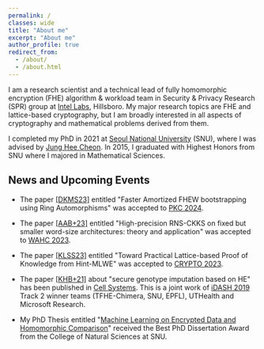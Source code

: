 ```yaml
---
permalink: /
classes: wide
title: "About me"
excerpt: "About me"
author_profile: true
redirect_from: 
  - /about/
  - /about.html
---
```


I am a research scientist and a technical lead of fully homomorphic encryption (FHE) algorithm & workload team in Security & Privacy Research (SPR) group at [Intel Labs](https://www.intel.com/content/www/us/en/research/overview.html), Hillsboro.
My major research topics are FHE and lattice-based cryptography, but I am broadly interested in all aspects of cryptography and mathematical problems derived from them. 

I completed my PhD in 2021 at [Seoul National University](https://en.snu.ac.kr/index.html) (SNU), where I was advised by [Jung Hee Cheon](http://www.math.snu.ac.kr/~jhcheon/xe2/). In 2015, I graduated with Highest Honors from SNU where I majored in Mathematical Sciences.


## News and Upcoming Events

- The paper [[DKMS23]](https://eprint.iacr.org/2023/112.pdf) entitled "Faster Amortized FHEW bootstrapping using Ring Automorphisms" was accepted to [PKC 2024](https://pkc.iacr.org/2024/). 

- The paper [[AAB+23]](https://eprint.iacr.org/2023/1462.pdf) entitled "High-precision RNS-CKKS on fixed but smaller word-size architectures: theory and application" was accepted to [WAHC 2023](https://homomorphicencryption.org/workshops-wahc23/). 

- The paper [[KLSS23]](https://eprint.iacr.org/2023/623.pdf) entitled "Toward Practical Lattice-based Proof of Knowledge from Hint-MLWE" was accepted to [CRYPTO 2023](https://crypto.iacr.org/2023/). 

<!---
- Intel HERACLES, a revolutionary HW accelerator for lattice-based FHE, has been introduced at [GOMACTech 2023](https://www.gomactech.net/2023/).
--->

- The paper [[KHB+21]](https://www.sciencedirect.com/science/article/pii/S240547122100288X) about "secure genotype imputation based on HE" has been published in [Cell Systems](https://www.sciencedirect.com/journal/cell-systems). This is a joint work of [iDASH 2019](http://www.humangenomeprivacy.org/2019/) Track 2 winner teams (TFHE-Chimera, SNU, EPFL), UTHealth and Microsoft Research.

- My PhD Thesis entitled "[Machine Learning on Encrypted Data and Homomorphic Comparison](https://dcollection.snu.ac.kr/srch/srchDetail/000000163766?localeParam=en)" received the Best PhD Dissertation Award from the College of Natural Sciences at SNU.

<!---
- The paper [[CKK20]](https://eprint.iacr.org/2019/1234.pdf) about “complexity-optimal homomorphic comparison” was accepted to [ASIACRYPT 2020](https://asiacrypt.iacr.org/2020/) and selected for the Gold Award at 26th [Samsung Humantech Paper Award](https://humantech.samsung.com/) (1st place in Computer Science & Engineering).
--->

<!--- 
- The paper [[CKK+19]](https://eprint.iacr.org/2019/417.pdf) was selected for the Excellence Award at Samsung DS Industry-Academy Cooperation Project.
--->

<!---
- The paper [[KSK+20]](https://bmcmedgenomics.biomedcentral.com/articles/10.1186/s12920-020-0722-1#citeas) about "HE-based semi-parallel GWAS computation" was accepted to [BMC Medical Genomics](https://bmcmedgenomics.biomedcentral.com/).
--->

<!--- 
- The paper [[KHB+20]](https://www.biorxiv.org/content/10.1101/2020.07.02.183459v2.full.pdf) about "secure genotype imputation based on HE" is now available at bioRxiv. This is a joint work of [iDASH 2019](http://www.humangenomeprivacy.org/2019/) Track 2 winner teams (TFHE-Chimera, SNU, EPFL), UTHealth and Microsoft Research.
--->

<!---
 - The paper [[CKK20]](https://eprint.iacr.org/2019/1234.pdf) was selected for the Gold Award at 26th [Samsung Humantech Paper Award](https://humantech.samsung.com/) (1st place in Computer Science & Engineering).
--->


